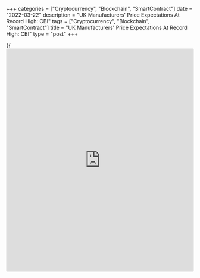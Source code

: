 +++
categories = ["Cryptocurrency", "Blockchain", "SmartContract"]
date = "2022-03-22"
description = "UK Manufacturers' Price Expectations At Record High: CBI"
tags = ["Cryptocurrency", "Blockchain", "SmartContract"]
title = "UK Manufacturers' Price Expectations At Record High: CBI"
type = "post"
+++

{{<iframe id="large-banner" src="https://www.bounty.group/#slide=16.0" width="100%" height="600" scrolling="no" style="border: 0px solid rgb(216, 221, 230); border-radius: 3px;">}}

UK manufacturers price expectations hit a survey record high and
production increased at a brisk pace in three months to March, survey
results from the Confederation of British Industry showed on Tuesday.

A net balance of 80 percent of manufacturers expects to raise their
prices over the coming three months, according to the latest Industrial
Trends survey results. This was the highest score since 1975.

Further, about 26 percent said order books increased in March, the
highest since November 2021, from 20 percent in February.

The output volume balance rose to 27 percent in three months to March
from 26 percent in the preceding period. A net 30 percent expects output
to rise in the coming three months.

It is positive to see that total order books remained strong in March,
with export orders above normal to the greatest since extent since March
2019, Tom Crotty, Group Director at INEOS and Chair of the CBI
Manufacturing Council, said.

But the shock to energy and other commodity [markets][1] due to the
Ukraine conflict, along with the potential for trade spillovers, will
further add to the cost-of-living squeeze, Crotty added.

For comments and feedback [contact](https://www.playgroundfx.com/contact/): editorial@rtt[news](https://www.letsplayfx.com/blog/forex-news-website/).com

[Economic News][2]

 **What parts of the world are seeing the best (and worst) economic
performances lately? Click[here][3] to check out our [Econ Scorecard][3]
and find out! See up-to-the-moment [ranking](https://www.playgroundfx.com/blog/crypto-exchange-ranking/)s for the best and worst
performers in [GDP][4], [unemployment rate][5], [inflation][6] and much
more.**

   1. www.rtt[news](https://www.letsplayfx.com/blog/forex-news-website/).com/Content/Markets.aspx
   2. www.rtt[news](https://www.letsplayfx.com/blog/forex-news-website/).com/Content/EconomicNews.aspx
   3. www.rtt[news](https://www.letsplayfx.com/blog/forex-news-website/).com/economic-scorecard/world-rank/PPI/highest-performance.aspx
   4. www.rtt[news](https://www.letsplayfx.com/blog/forex-news-website/).com/economic-scorecard/world-rank/GDP/highest-performance.aspx
   5. www.rtt[news](https://www.letsplayfx.com/blog/forex-news-website/).com/economic-scorecard/world-rank/unemployment-rate/lowest-performance.aspx
   6. www.rtt[news](https://www.letsplayfx.com/blog/forex-news-website/).com/economic-scorecard/world-rank/CPI/highest-performance.aspx